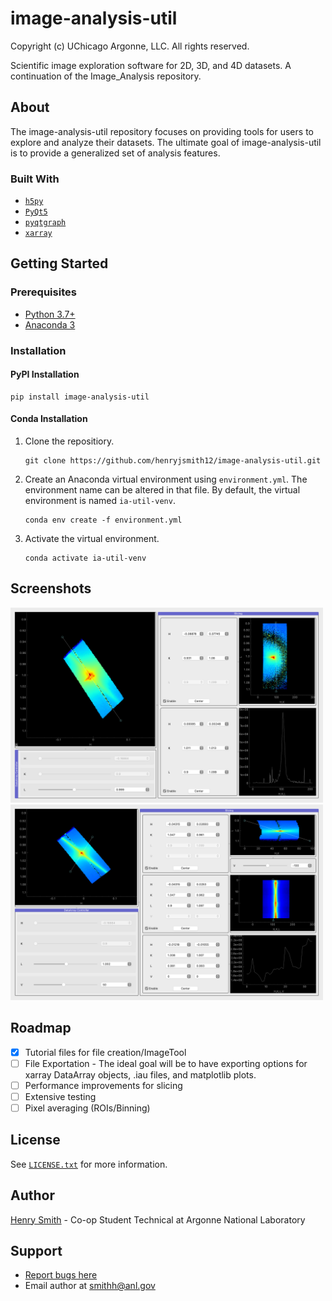 # image-analysis-util

Copyright (c) UChicago Argonne, LLC. All rights reserved.

Scientific image exploration software for 2D, 3D, and 4D datasets. A continuation of the Image_Analysis repository.

## About

The image-analysis-util repository focuses on providing tools for users to explore and analyze their datasets. The ultimate goal of image-analysis-util is to provide a generalized set of analysis features.

### Built With

* [`h5py`](https://docs.h5py.org/en/stable/)
* [`PyQt5`](https://doc.qt.io/qtforpython/)
* [`pyqtgraph`](https://pyqtgraph.readthedocs.io/en/latest/)
* [`xarray`](https://xarray.pydata.org/en/stable/)

## Getting Started

### Prerequisites

* [Python 3.7+](https://www.python.org/downloads/)
* [Anaconda 3](https://www.anaconda.com/products/individual)

### Installation

#### PyPI Installation

```
pip install image-analysis-util
```

#### Conda Installation

1. Clone the repositiory.

   ```
   git clone https://github.com/henryjsmith12/image-analysis-util.git
   ```
   
2. Create an Anaconda virtual environment using `environment.yml`. The environment name can be altered in that file. By default, the virtual environment is named `ia-util-venv`.

   ```
   conda env create -f environment.yml
   ```
3. Activate the virtual environment.

   ```
   conda activate ia-util-venv
   ```

## Screenshots

<img src="https://github.com/henryjsmith12/image-analysis-util/blob/main/examples/screenshots/v0_1_2_image_tool_3d.png" width="500"/>

<img src="https://github.com/henryjsmith12/image-analysis-util/blob/main/examples/screenshots/v0_1_2_image_tool_4d.png" width="500"/>

## Roadmap

* [X] Tutorial files for file creation/ImageTool
* [ ] File Exportation - The ideal goal will be to have exporting options for xarray DataArray objects, .iau files, and matplotlib plots.
* [ ] Performance improvements for slicing
* [ ] Extensive testing
* [ ] Pixel averaging (ROIs/Binning)

## License

See [`LICENSE.txt`](https://github.com/henryjsmith12/image-analysis-util/blob/main/LICENSE) for more information.

## Author

[Henry Smith](https://www.linkedin.com/in/henry-smith-5956a0189/) - Co-op Student Technical at Argonne National Laboratory

## Support

* [Report bugs here](https://github.com/henryjsmith12/image-analysis-util/issues)
* Email author at [smithh@anl.gov](smithh@anl.gov)

